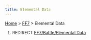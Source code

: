 ```yaml
---
title: Elemental Data
---
```


[Home](Main%20Page.md) > [FF7](FF7.md) > Elemental Data

1.  REDIRECT [FF7/Battle/Elemental Data][]

  [FF7/Battle/Elemental Data]: FF7/Battle/Elemental%20Data.md "wikilink"
